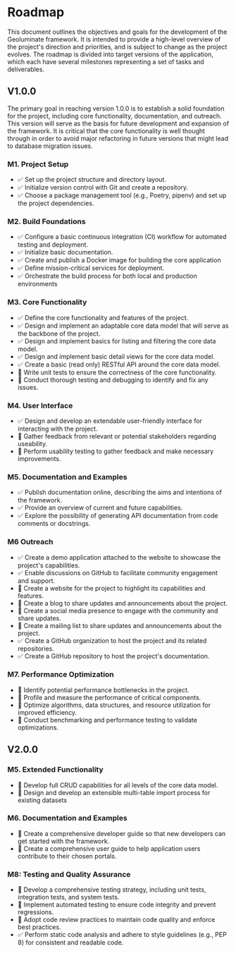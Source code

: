 # Roadmap

This document outlines the objectives and goals for the development of the Geoluminate framework. It is intended to provide a high-level overview of the project's direction and priorities, and is subject to change as the project evolves. The roadmap is divided into target versions of the application, which each have several milestones representing a set of tasks and deliverables.

## V1.0.0

The primary goal in reaching version 1.0.0 is to establish a solid foundation for the project, including core functionality, documentation, and outreach. This version will serve as the basis for future development and expansion of the framework. It is critical that the core functionality is well thought through in order to avoid major refactoring in future versions that might lead to database migration issues.

### M1. Project Setup

- ✅ Set up the project structure and directory layout.
- ✅ Initialize version control with Git and create a repository.
- ✅ Choose a package management tool (e.g., Poetry, pipenv) and set up the project dependencies.

### M2. Build Foundations

- ✅ Configure a basic continuous integration (CI) workflow for automated testing and deployment.
- ✅ Initialize basic documentation.
- ✅ Create and publish a Docker image for building the core application
- ✅ Define mission-critical services for deployment.
- ✅ Orchestrate the build process for both local and production environments

### M3. Core Functionality

- ✅ Define the core functionality and features of the project.
- ✅ Design and implement an adaptable core data model that will serve as the backbone of the project.
- ✅ Design and implement basics for listing and filtering the core data model.
- ✅ Design and implement basic detail views for the core data model.
- ✅ Create a basic (read only) RESTful API around the core data model.
- 🔲 Write unit tests to ensure the correctness of the core functionality.
- 🔲 Conduct thorough testing and debugging to identify and fix any issues.

### M4. User Interface

- ✅ Design and develop an extendable user-friendly interface for interacting with the project.
- 🔲 Gather feedback from relevant or potential stakeholders regarding useability.
- 🔲 Perform usability testing to gather feedback and make necessary improvements.

### M5. Documentation and Examples

- ✅ Publish documentation online, describing the aims and intentions of the framework.
- ✅ Provide an overview of current and future capabilities.
- ✅ Explore the possibility of generating API documentation from code comments or docstrings.

### M6 Outreach

- ✅ Create a demo application attached to the website to showcase the project's capabilities.
- ✅ Enable discussions on GitHub to facilitate community engagement and support.
- 🔲 Create a website for the project to highlight its capabilities and features.
- 🔲 Create a blog to share updates and announcements about the project.
- 🔲 Create a social media presence to engage with the community and share updates.
- 🔲 Create a mailing list to share updates and announcements about the project.
- ✅ Create a GitHub organization to host the project and its related repositories.
- ✅ Create a GitHub repository to host the project's documentation.

### M7. Performance Optimization

- 🔲 Identify potential performance bottlenecks in the project.
- 🔲 Profile and measure the performance of critical components.
- 🔲 Optimize algorithms, data structures, and resource utilization for improved efficiency.
- 🔲 Conduct benchmarking and performance testing to validate optimizations.



## V2.0.0

### M5. Extended Functionality

- 🔲 Develop full CRUD capabilities for all levels of the core data model.
- 🔲 Design and develop an extensible multi-table import process for existing datasets

### M6. Documentation and Examples

- 🔲 Create a comprehensive developer guide so that new developers can get started with the framework. 
- 🔲 Create a comprehensive user guide to help application users contribute to their chosen portals.


### M8: Testing and Quality Assurance

- 🔲 Develop a comprehensive testing strategy, including unit tests, integration tests, and system tests.
- 🔲 Implement automated testing to ensure code integrity and prevent regressions.
- 🔲 Adopt code review practices to maintain code quality and enforce best practices.
- ✅ Perform static code analysis and adhere to style guidelines (e.g., PEP 8) for consistent and readable code.